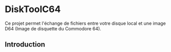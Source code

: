 # DiskToolC64

Ce projet permet l'échange de fichiers entre votre disque local et une image D64 (Image de disquette du Commodore 64).

## Introduction



